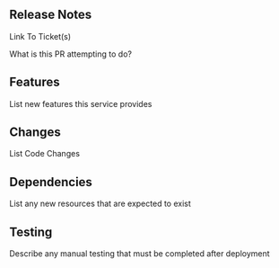 ## Release Notes

Link To Ticket(s)

What is this PR attempting to do?

## Features

List new features this service provides

## Changes

List Code Changes

## Dependencies

List any new resources that are expected to exist

## Testing

Describe any manual testing that must be completed after deployment
